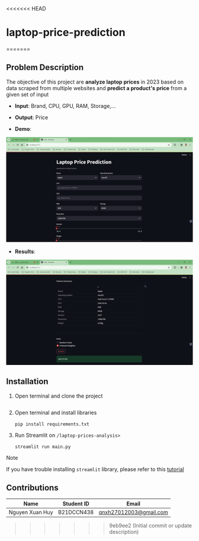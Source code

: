 <<<<<<< HEAD
# laptop-price-prediction
=======
## Problem Description
The objective of this project are **analyze laptop prices** in 2023 based on data scraped from multiple websites and **predict a product's price** from a given set of input

- **Input**: Brand, CPU, GPU, RAM, Storage,...

- **Output**: Price

- **Demo**:

![](assets/demo.png)

- **Results**:

![](assets/result.png)

## Installation

1. Open terminal and clone the project
    ```
    
    ```

2. Open terminal and install libraries
    ```
    pip install requirements.txt
    ```

3. Run Streamlit on `/laptop-prices-analysis> `
    ```
    streamlit run main.py
    ```

> [!NOTE]  
> If you have trouble installing `streamlit` library, please refer to this [tutorial](https://youtu.be/aIk1WpRJZzA?si=oVIpYmCh1oIcLiWF)

## Contributions
|Name|Student ID|Email|
|-|:-:|-|
|Nguyen Xuan Huy|B21DCCN438|qnxh27012003@gmail.com|


>>>>>>> 9eb9ee2 (Initial commit or update description)
